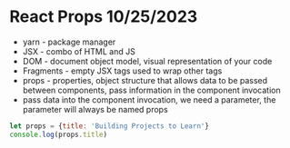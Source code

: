 # React Props 10/25/2023

- yarn - package manager
- JSX - combo of HTML and JS
- DOM - document object model, visual representation of your code
- Fragments - empty JSX tags used to wrap other tags
- props - properties, object structure that allows data to be passed between components, pass information in the component invocation
- pass data into the component invocation, we need a parameter, the parameter will always be named props

```javascript
let props = {title: 'Building Projects to Learn'}
console.log(props.title)
```
